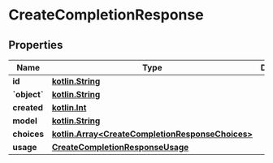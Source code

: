 # CreateCompletionResponse

## Properties
Name | Type | Description | Notes
------------ | ------------- | ------------- | -------------
**id** | [**kotlin.String**](.md) |  | 
**&#x60;object&#x60;** | [**kotlin.String**](.md) |  | 
**created** | [**kotlin.Int**](.md) |  | 
**model** | [**kotlin.String**](.md) |  | 
**choices** | [**kotlin.Array&lt;CreateCompletionResponseChoices&gt;**](CreateCompletionResponseChoices.md) |  | 
**usage** | [**CreateCompletionResponseUsage**](CreateCompletionResponseUsage.md) |  |  [optional]
